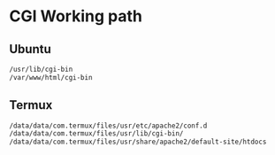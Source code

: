 # CGI Working path

## Ubuntu

```bash
/usr/lib/cgi-bin
/var/www/html/cgi-bin
```

## Termux

```bash
/data/data/com.termux/files/usr/etc/apache2/conf.d
/data/data/com.termux/files/usr/lib/cgi-bin/
/data/data/com.termux/files/usr/share/apache2/default-site/htdocs
```
